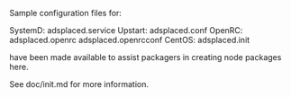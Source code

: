 Sample configuration files for:

SystemD: adsplaced.service
Upstart: adsplaced.conf
OpenRC:  adsplaced.openrc
         adsplaced.openrcconf
CentOS:  adsplaced.init

have been made available to assist packagers in creating node packages here.

See doc/init.md for more information.
